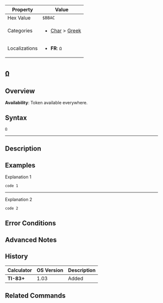 | Property      | Value |
|---------------|-------|
| Hex Value     | `$BBAC`|
| Categories    | <ul><li>[Char](<../categories/Char.md>) > [Greek](<../categories/Char.md#Greek>)</li></ul> |
| Localizations | <ul><li><b>FR</b>: `Ω`</li></ul> |

# `Ω`

## Overview



<b>Availability</b>: Token available everywhere.

## Syntax
`Ω`

<hr>

## Description


## Examples

Explanation 1
```ti-basic
code 1
```
---
Explanation 2
```ti-basic
code 2
```

## Error Conditions


## Advanced Notes


## History
| Calculator | OS Version | Description |
|------------|------------|-------------|
| <b>TI-83+</b> | 1.03 | Added |

## Related Commands

